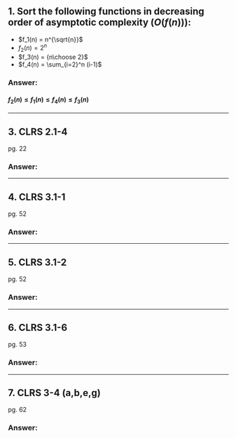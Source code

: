 ## 1. Sort the following functions in decreasing order of asymptotic complexity ($O(f(n))$):
- $f_1(n) = n^{\sqrt{n}}$
- $f_2(n) = 2^n$
- $f_3(n) = {n\choose 2}$
- $f_4(n) = \sum_{i=2}^n (i-1)$

### Answer:
#### $f_2(n) \leq f_1(n) \leq f_4(n) \leq f_3(n)$
--------
## 3. CLRS 2.1-4
pg. 22

### Answer:

--------
## 4. CLRS 3.1-1
pg. 52

### Answer:

--------
## 5. CLRS 3.1-2
pg. 52

### Answer:

--------
## 6. CLRS 3.1-6
pg. 53

### Answer:

--------
## 7. CLRS 3-4 (a,b,e,g)
pg. 62

### Answer: